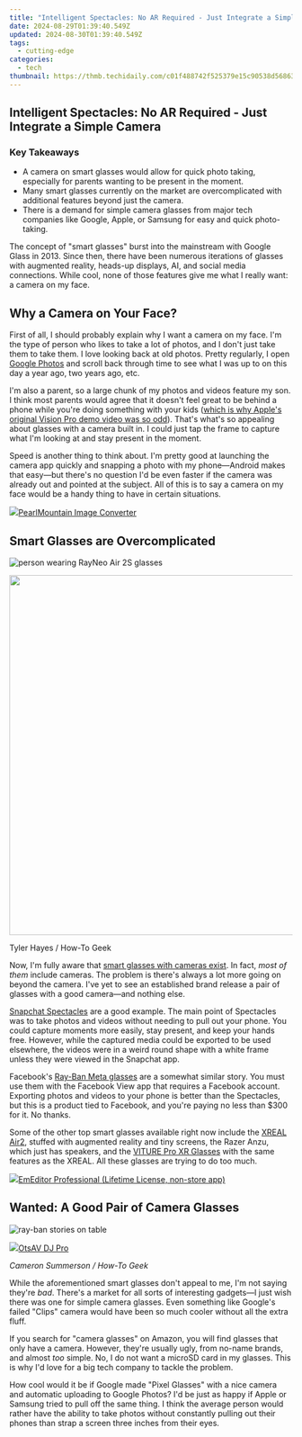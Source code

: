 ```yaml
---
title: "Intelligent Spectacles: No AR Required - Just Integrate a Simple Camera"
date: 2024-08-29T01:39:40.549Z
updated: 2024-08-30T01:39:40.549Z
tags:
  - cutting-edge
categories:
  - tech
thumbnail: https://thmb.techidaily.com/c01f488742f525379e15c90538d56863d279883606cc35ff29b3863a4d78b16e.jpg
---
```


## Intelligent Spectacles: No AR Required - Just Integrate a Simple Camera

### Key Takeaways

* A camera on smart glasses would allow for quick photo taking, especially for parents wanting to be present in the moment.
* Many smart glasses currently on the market are overcomplicated with additional features beyond just the camera.
* There is a demand for simple camera glasses from major tech companies like Google, Apple, or Samsung for easy and quick photo-taking.

 The concept of "smart glasses" burst into the mainstream with Google Glass in 2013\. Since then, there have been numerous iterations of glasses with augmented reality, heads-up displays, AI, and social media connections. While cool, none of those features give me what I really want: a camera on my face.

##  Why a Camera on Your Face?

 First of all, I should probably explain why I want a camera on my face. I'm the type of person who likes to take a lot of photos, and I don't just take them to take them. I love looking back at old photos. Pretty regularly, I open [Google Photos](https://extra-approaches.techidaily.com/in-2024-no-cost-humor-in-your-arsenal-ultimate-meme-guide/) and scroll back through time to see what I was up to on this day a year ago, two years ago, etc.

 I'm also a parent, so a large chunk of my photos and videos feature my son. I think most parents would agree that it doesn't feel great to be behind a phone while you're doing something with your kids ([which is why Apple's original Vision Pro demo video was so odd](https://android-unlock.techidaily.com/in-2024-how-to-reset-a-vivo-y78plus-phone-that-is-locked-by-drfone-android/)). That's what's so appealing about glasses with a camera built in. I could just tap the frame to capture what I'm looking at and stay present in the moment.

 Speed is another thing to think about. I'm pretty good at launching the camera app quickly and snapping a photo with my phone—Android makes that easy—but there's no question I'd be even faster if the camera was already out and pointed at the subject. All of this is to say a camera on my face would be a handy thing to have in certain situations.

<!-- affiliate ads begin -->
<a href="https://secure.2checkout.com/order/checkout.php?PRODS=4550420&QTY=1&AFFILIATE=108875&CART=1"><img src="https://www.pearlmountainsoft.com/n_img/product/pic/f_02.jpg" border="0">PearlMountain Image Converter</a>
<!-- affiliate ads end -->
##  Smart Glasses are Overcomplicated

![person wearing RayNeo Air 2S glasses](https://static1.howtogeekimages.com/wordpress/wp-content/uploads/wm/2024/07/person-wearing-rayneo-air-2s-glasses.jpg) 

<!-- affiliate ads begin -->
<a href="https://ephamedtechinc.pxf.io/c/5597632/2097467/26400?prodsku=B700" target="_top" id="2097467"><img src="//a.impactradius-go.com/display-ad/26400-2097467" border="0" alt="" width="640" height="640"/></a><img height="0" width="0" src="https://imp.pxf.io/i/5597632/2097467/26400" style="position:absolute;visibility:hidden;" border="0" />
<!-- affiliate ads end -->
Tyler Hayes / How-To Geek

 Now, I'm fully aware that [smart glasses with cameras exist](https://win-forum.techidaily.com/troubleshooting-guide-freeing-up-space-by-deleting-winlogon-files/). In fact, _most of them_ include cameras. The problem is there's always a lot more going on beyond the camera. I've yet to see an established brand release a pair of glasses with a good camera—and nothing else.

[Snapchat Spectacles](https://en.wikipedia.org/wiki/Spectacles%5F%28product%29) are a good example. The main point of Spectacles was to take photos and videos without needing to pull out your phone. You could capture moments more easily, stay present, and keep your hands free. However, while the captured media could be exported to be used elsewhere, the videos were in a weird round shape with a white frame unless they were viewed in the Snapchat app.

 Facebook's [Ray-Ban Meta glasses](https://fox-that.techidaily.com/safari-on-iphone-running-slow-learn-how-to-make-it-zoom-ahead-in-just-4-steps/) are a somewhat similar story. You must use them with the Facebook View app that requires a Facebook account. Exporting photos and videos to your phone is better than the Spectacles, but this is a product tied to Facebook, and you're paying no less than $300 for it. No thanks.

 Some of the other top smart glasses available right now include the [XREAL Air](https://facebook-video-recording.techidaily.com/new-in-2024-understanding-the-technicalities-of-fb-360-streaming/)[2](https://facebook-clips.techidaily.com/updated-boosting-your-fb-pages-advanced-ranking-strategies-for-2024/), stuffed with augmented reality and tiny screens, the Razer Anzu, which just has speakers, and the [VITURE Pro XR Glasses](https://some-techniques.techidaily.com/2024-approved-expert-applications-for-video-from-pics/) with the same features as the XREAL. All these glasses are trying to do too much.

<!-- affiliate ads begin -->
<a href="https://shop.emeditor.com/order/checkout.php?PRODS=4631722&QTY=1&AFFILIATE=108875&CART=1"><img src="https://www.emeditor.com/wp-content/uploads/2023/05/frontpage2-2048x588.webp" border="0">EmEditor Professional (Lifetime License, non-store app)</a>
<!-- affiliate ads end -->
##  Wanted: A Good Pair of Camera Glasses

![ray-ban stories on table](https://static1.howtogeekimages.com/wordpress/wp-content/uploads/2023/05/ray-ban-stories-2.jpg) 

<!-- affiliate ads begin -->
<a href="https://otszone.ots7.com/order/checkout.php?PRODS=4713321&QTY=1&AFFILIATE=108875&CART=1"><img src="https://green.ots7.com/screenshots/OtsAV/OtsAVDJ1.90-300x188.jpg" border="0">OtsAV DJ Pro</a>
<!-- affiliate ads end -->
_Cameron Summerson / How-To Geek_

 While the aforementioned smart glasses don't appeal to me, I'm not saying they're _bad_. There's a market for all sorts of interesting gadgets—I just wish there was one for simple camera glasses. Even something like Google's failed "Clips" camera would have been so much cooler without all the extra fluff.

 If you search for "camera glasses" on Amazon, you will find glasses that only have a camera. However, they're usually ugly, from no-name brands, and almost _too_ simple. No, I do not want a microSD card in my glasses. This is why I'd love for a big tech company to tackle the problem.

 How cool would it be if Google made "Pixel Glasses" with a nice camera and automatic uploading to Google Photos? I'd be just as happy if Apple or Samsung tried to pull off the same thing. I think the average person would rather have the ability to take photos without constantly pulling out their phones than strap a screen three inches from their eyes.

<ins class="adsbygoogle"
     style="display:block"
     data-ad-format="autorelaxed"
     data-ad-client="ca-pub-7571918770474297"
     data-ad-slot="1223367746"></ins>



<ins class="adsbygoogle"
     style="display:block"
     data-ad-client="ca-pub-7571918770474297"
     data-ad-slot="8358498916"
     data-ad-format="auto"
     data-full-width-responsive="true"></ins>


